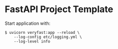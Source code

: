 # FastAPI Project Template

Start application with:

    $ uvicorn veryfast:app --reload \
        --log-config etc/logging.yml \
        --log-level info
